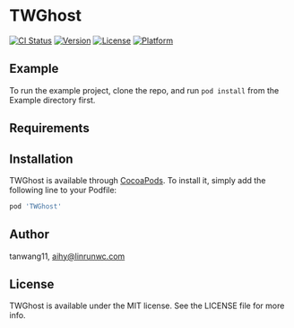 # TWGhost

[![CI Status](https://img.shields.io/travis/tanwang11/TWGhost.svg?style=flat)](https://travis-ci.org/tanwang11/TWGhost)
[![Version](https://img.shields.io/cocoapods/v/TWGhost.svg?style=flat)](https://cocoapods.org/pods/TWGhost)
[![License](https://img.shields.io/cocoapods/l/TWGhost.svg?style=flat)](https://cocoapods.org/pods/TWGhost)
[![Platform](https://img.shields.io/cocoapods/p/TWGhost.svg?style=flat)](https://cocoapods.org/pods/TWGhost)

## Example

To run the example project, clone the repo, and run `pod install` from the Example directory first.

## Requirements

## Installation

TWGhost is available through [CocoaPods](https://cocoapods.org). To install
it, simply add the following line to your Podfile:

```ruby
pod 'TWGhost'
```

## Author

tanwang11, aihy@linrunwc.com

## License

TWGhost is available under the MIT license. See the LICENSE file for more info.

